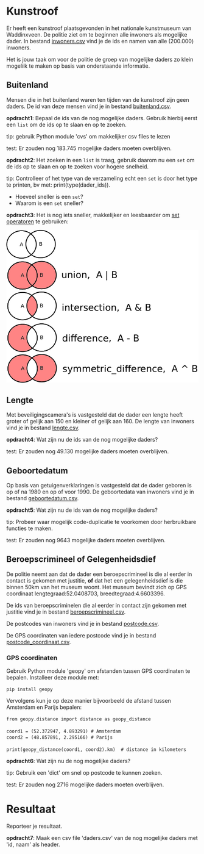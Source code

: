 # Kunstroof
Er heeft een kunstroof plaatsgevonden in het nationale kunstmuseum van
Waddinxveen.  De politie ziet om te beginnen alle inwoners als
mogelijke dader. In bestand [inwoners.csv](inwoners.csv) vind je de
ids en namen van alle (200.000) inwoners.

Het is jouw taak om voor de politie de groep van mogelijke daders zo
klein mogeliik te maken op basis van onderstaande informatie.


## Buitenland
Mensen die in het buitenland waren ten tijden van de kunstroof zijn
geen daders. De id van deze mensen vind je in bestand
[buitenland.csv](buitenland.csv).

**opdracht1**: Bepaal de ids van de nog mogelijke daders. Gebruik
hierbij eerst een `list` om de ids op te slaan en op te zoeken.

tip: gebruik Python module 'cvs' om makkelijker csv files te lezen

test: Er zouden nog 183.745 mogelijke daders moeten overblijven.

**opdracht2**: Het zoeken in een `list` is traag, gebruik daarom nu
een `set` om de ids op te slaan en op te zoeken voor hogere snelheid.

tip: Controlleer of het type van de verzameling echt een `set` is door
het type te printen, bv met: print(type(dader_ids)).

- Hoeveel sneller is een `set`?
- Waarom is een `set` sneller?

**opdracht3**: Het is nog iets sneller, makkelijker en leesbaarder om
[set operatoren](https://docs.python.org/3/tutorial/datastructures.html#sets)
te gebruiken:

![set_operators.png](set_operators.png)

## Lengte
Met beveiligingscamera's is vastgesteld dat de dader een lengte heeft
groter of gelijk aan 150 en kleiner of gelijk aan 160. De lengte van
inwoners vind je in bestand [lengte.csv](lengte.csv).

**opdracht4**: Wat zijn nu de ids van de nog mogelijke daders?

test: Er zouden nog 49.130 mogelijke daders moeten overblijven.

## Geboortedatum
Op basis van getuigenverklaringen is vastgesteld dat de dader geboren
is op of na 1980 en op of voor 1990. De geboortedata van inwoners vind
je in bestand [geboortedatum.csv](geboortedatum.csv).

**opdracht5**: Wat zijn nu de ids van de nog mogelijke daders?

tip: Probeer waar mogelijk code-duplicatie te voorkomen door
herbruikbare functies te maken.

test: Er zouden nog 9643 mogelijke daders moeten overblijven.

## Beroepscrimineel of Gelegenheidsdief
De politie neemt aan dat de dader een beroepscrimineel is die al
eerder in contact is gekomen met justitie, **of** dat het een
gelegenheidsdief is die binnen 50km van het museum woont. Het museum
bevindt zich op GPS coordinaat lengtegraad:52.0408703,
breedtegraad:4.6603396.

De ids van beroepscriminelen die al eerder in contact zijn gekomen met
justitie vind je in bestand
[beroepscrimineel.csv](beroepscrimineel.csv).

De postcodes van inwoners vind je in bestand
[postcode.csv](postcode.csv).

De GPS coordinaten van iedere postcode vind je in bestand
[postcode_coordinaat.csv](postcode_coordinaat.csv).

### GPS coordinaten
Gebruik Python module 'geopy' om afstanden tussen GPS coordinaten te
bepalen. Installeer deze module met:

```
pip install geopy
```

Vervolgens kun je op deze manier bijvoorbeeld de afstand tussen
Amsterdam en Parijs bepalen:

```
from geopy.distance import distance as geopy_distance

coord1 = (52.372947, 4.893291) # Amsterdam
coord2 = (48.857891, 2.295166) # Parijs

print(geopy_distance(coord1, coord2).km)  # distance in kilometers
```

**opdracht6**: Wat zijn nu de nog mogelijke daders?

tip: Gebruik een 'dict' om snel op postcode te kunnen zoeken.

test: Er zouden nog 2716 mogelijke daders moeten overblijven.

# Resultaat
Reporteer je resultaat.

**opdracht7**: Maak een csv file 'daders.csv' van de nog mogelijke
daders met 'id, naam' als header.
